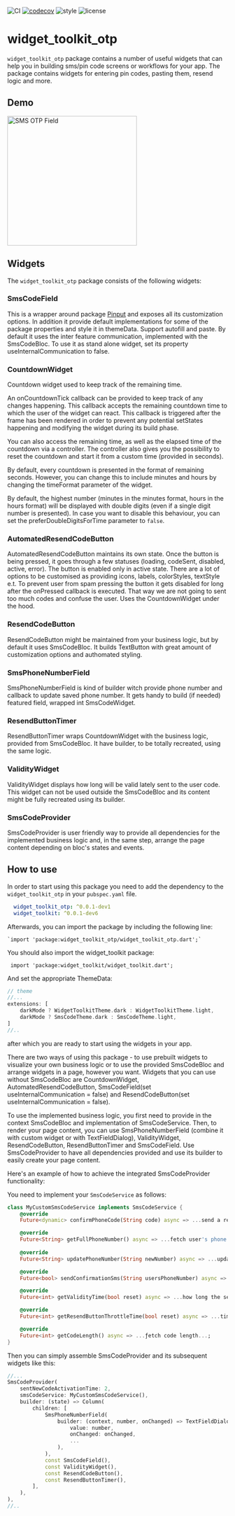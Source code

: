 ![CI][ci_badge_lnk] [![codecov][codecov_badge_lnk]][codecov_branch_lnk] ![style][code_style_lnk] ![license][license_lnk]

# widget_toolkit_otp

`widget_toolkit_otp` package contains a number of useful widgets that can help you in building sms/pin 
code screens or workflows for your app. The package contains widgets for entering pin codes, 
pasting them, resend logic and more.

## Demo

<img width=296 src="https://raw.githubusercontent.com/Prime-Holding/widget_toolkit/master/packages/widget_toolkit_otp/doc/assets/otp-example.gif" alt="SMS OTP Field">

## Widgets

The `widget_toolkit_otp` package consists of the following widgets:

### SmsCodeField

This is a wrapper around package [Pinput](https://pub.dev/packages/pinput) and exposes all its 
customization options. In addition it provide default implementations for some of the package properties 
and style it in themeData. Support autofill and paste.
By default it uses the inter feature communication, implemented with the SmsCodeBloc. To use it 
as stand alone widget, set its property useInternalCommunication to false. 

### CountdownWidget

Countdown widget used to keep track of the remaining time.

An onCountdownTick callback can be provided to keep track of any changes happening. This callback 
accepts the remaining countdown time to which the user of the widget can react. This callback is 
triggered after the frame has been rendered in order to prevent any potential setStates happening and 
modifying the widget during its build phase.

You can also access the remaining time, as well as the elapsed time of the countdown via a controller. 
The controller also gives you the possibility to reset the countdown and start it from a custom time (provided in seconds).

By default, every countdown is presented in the format of remaining seconds. However, you can change 
this to include minutes and hours by changing the timeFormat parameter of the widget.

By default, the highest number (minutes in the minutes format, hours in the hours format) will be 
displayed with double digits (even if a single digit number is presented). In case you want to disable
this behaviour, you can set the preferDoubleDigitsForTime parameter to `false`.

### AutomatedResendCodeButton

AutomatedResendCodeButton maintains its own state. Once the button is being pressed, it goes through 
a few statuses (loading, codeSent, disabled, active, error). The button is enabled only in active state. 
There are a lot of options to be customised as providing icons, labels, colorStyles, textStyle e.t. 
To prevent user from spam pressing the button it gets disabled for long after the onPressed callback 
is executed. That way we are not going to sent too much codes and confuse the user. Uses the CountdownWidget under the hood.

### ResendCodeButton

ResendCodeButton might be maintained from your business logic, but by default it uses SmsCodeBloc. 
It builds TextButton with great amount of customization options and authomated styling.

### SmsPhoneNumberField

SmsPhoneNumberField is kind of builder witch provide phone number and callback to update saved phone
number. It gets handy to build (if needed) featured field, wrapped int SmsCodeWidget.

### ResendButtonTimer

ResendButtonTimer wraps CountdownWidget with the business logic, provided from SmsCodeBloc. It have 
builder, to be totally recreated, using the same logic.

### ValidityWidget

ValidityWidget displays how long will be valid lately sent to the user code. This widget can not be 
used outside the SmsCodeBloc and its content might be fully recreated using its builder.

### SmsCodeProvider

SmsCodeProvider is user friendly way to provide all dependencies for the implemented business logic and,
in the same step, arrange the page content depending on bloc's states and events.

## How to use

In order to start using this package you need to add the dependency to the `widget_toolkit_otp` in your `pubspec.yaml` file.

```yaml
  widget_toolkit_otp: ^0.0.1-dev1
  widget_toolkit: ^0.0.1-dev6
```

Afterwards, you can import the package by including the following line:

    `import 'package:widget_toolkit_otp/widget_toolkit_otp.dart';`

You should also import the widget_toolkit package:

     import 'package:widget_toolkit/widget_toolkit.dart';

And set the appropriate ThemeData:

```dart
// theme 
//...
extensions: [
    darkMode ? WidgetToolkitTheme.dark : WidgetToolkitTheme.light,
    darkMode ? SmsCodeTheme.dark : SmsCodeTheme.light,
]
//..
```

after which you are ready to start using the widgets in your app.

There are two ways of using this package - to use prebuilt widgets to visualize your own business 
logic or to use the provided SmsCodeBloc and arrange widgets in a page, however you want.
Widgets that you can use without SmsCodeBloc are CountdownWidget, AutomatedResendCodeButton, 
SmsCodeField(set useInternalCommunication = false) and ResendCodeButton(set useInternalCommunication = false).

To use the implemented business logic, you first need to provide in the context SmsCodeBloc and 
implementation of SmsCodeService. Then, to render your page content, you can use SmsPhoneNumberField 
(combine it with custom widget or with TextFieldDialog),
ValidityWidget, ResendCodeButton, ResendButtonTimer and SmsCodeField. Use SmsCodeProvider to have 
all dependencies provided and use its builder to easily create your page content.

Here's an example of how to achieve the integrated SmsCodeProvider functionality:

You need to implement your `SmsCodeService` as follows:

```dart
class MyCustomSmsCodeService implements SmsCodeService {
    @override
    Future<dynamic> confirmPhoneCode(String code) async => ...send a request to the server to verify the code and return the response...

    @override
    Future<String> getFullPhoneNumber() async => ...fetch user's phone number...;
  
    @override
    Future<String> updatePhoneNumber(String newNumber) async => ...update the user's number and return new one...;

    @override
    Future<bool> sendConfirmationSms(String usersPhoneNumber) async => ...resend SMS code...

    @override
    Future<int> getValidityTime(bool reset) async => ...how long the sent code will be valid...;

    @override
    Future<int> getResendButtonThrottleTime(bool reset) async => ...time until next resend is available in seconds...;

    @override
    Future<int> getCodeLength() async => ...ƒetch code length...;
}
```

Then you can simply assemble SmsCodeProvider and its subsequent widgets like this:

```dart
//...
SmsCodeProvider(
    sentNewCodeActivationTime: 2,
    smsCodeService: MyCustomSmsCodeService(),
    builder: (state) => Column(
        children: [
            SmsPhoneNumberField(
                builder: (context, number, onChanged) => TextFieldDialog(
                    value: number,
                    onChanged: onChanged,
                    ...
                ),
            ),
            const SmsCodeField(),
            const ValidityWidget(),
            const ResendCodeButton(),
            const ResendButtonTimer(),
        ],
    ),
),
//..
```

[ci_badge_lnk]: https://github.com/Prime-Holding/widget_toolkit/workflows/CI/badge.svg  
[codecov_badge_lnk]: https://codecov.io/gh/Prime-Holding/widget_toolkit/packages/widget_toolkit/branch/master/graph/badge.svg  
[codecov_branch_lnk]: https://codecov.io/gh/Prime-Holding/widget_toolkit/packages/widget_toolkit_biometrics/branch/master
[code_style_lnk]: https://img.shields.io/badge/style-effective_dart-40c4ff.svg  
[license_lnk]: https://img.shields.io/badge/license-MIT-purple.svg

